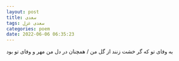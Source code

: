 ```yaml
---
layout: post
title: سعدی
tags: سعدی غزل
categories: poem
date: 2022-06-06 06:35:23
---
```


به وفای تو که گر خشت زنند از گل من / همچنان در دل من مهر و وفای تو بود
